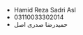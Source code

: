 - Hamid Reza Sadri Asl
- 03110033302014
- حمیدرضا صدری اصل
<!---
Hamids005/Hamids005 is a ✨ special ✨ repository because its `README.md` (this file) appears on your GitHub profile.
You can click the Preview link to take a look at your changes.
--->
